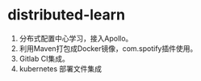 # distributed-learn
1. 分布式配置中心学习，接入Apollo。
2. 利用Maven打包成Docker镜像，com.spotify插件使用。
3. Gitlab CI集成。
4. kubernetes 部署文件集成
